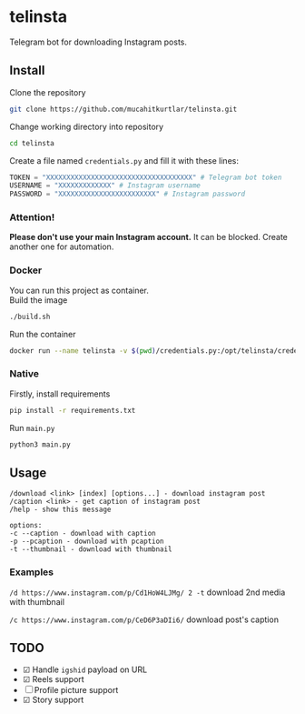 # telinsta
Telegram bot for downloading Instagram posts.

## Install
Clone the repository
```sh
git clone https://github.com/mucahitkurtlar/telinsta.git
```
Change working directory into repository
```sh
cd telinsta
```
Create a file named `credentials.py` and fill it with these lines:
```py
TOKEN = "XXXXXXXXXXXXXXXXXXXXXXXXXXXXXXXXXXXX" # Telegram bot token
USERNAME = "XXXXXXXXXXXXX" # Instagram username
PASSWORD = "XXXXXXXXXXXXXXXXXXXXXXXX" # Instagram password
```
### Attention!
<b>Please don't use your main Instagram account.</b> It can be blocked. Create another one for automation.

### Docker
You can run this project as container.
<br>
Build the image
```sh
./build.sh
```
Run the container
```sh
docker run --name telinsta -v $(pwd)/credentials.py:/opt/telinsta/credentials.py mucahitkurtlar/telinsta
```
### Native
Firstly, install requirements
```sh
pip install -r requirements.txt
```
Run `main.py`
```sh
python3 main.py
```

## Usage
```
/download <link> [index] [options...] - download instagram post
/caption <link> - get caption of instagram post
/help - show this message

options:
-c --caption - download with caption
-p --pcaption - download with pcaption
-t --thumbnail - download with thumbnail
```
### Examples
`/d https://www.instagram.com/p/Cd1HoW4LJMg/ 2 -t` download 2nd media with thumbnail
<br>

`/c https://www.instagram.com/p/CeD6P3aDIi6/` download post's caption

## TODO
- ☑ Handle `igshid` payload on URL 
- ☑ Reels support
- ☐ Profile picture support
- ☑ Story support